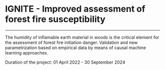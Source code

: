 # IGNITE - Improved assessment of forest fire susceptibility

---
The humidity of inflamable earth material in woods is the critical element for the assessment of forest fire initiation danger. Validation and new parametrization based on empirical data by means of causal machine learning approaches. 

Duration of the project: 01 April 2022 - 30 September 2024


